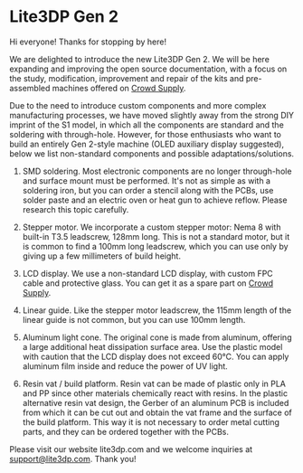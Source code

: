 # Lite3DP Gen 2

Hi everyone! Thanks for stopping by here!

We are delighted to introduce the new Lite3DP Gen 2. We will be here expanding and improving the open source documentation, with a focus on the study, modification, improvement and repair of the kits and pre-assembled machines offered on [Crowd Supply](https://www.crowdsupply.com/lite3dp/lite3dp-gen-2).

Due to the need to introduce custom components and more complex manufacturing processes, we have moved slightly away from the strong DIY imprint of the S1 model, in which all the components are standard and the soldering with through-hole. However, for those enthusiasts who want to build an entirely Gen 2-style machine (OLED auxiliary display suggested), below we list non-standard components and possible adaptations/solutions.

1. SMD soldering.
Most electronic components are no longer through-hole and surface mount must be performed. It's not as simple as with a soldering iron, but you can order a stencil along with the PCBs, use solder paste and an electric oven or heat gun to achieve reflow. Please research this topic carefully.

2. Stepper motor.
We incorporate a custom stepper motor: Nema 8 with built-in T3.5 leadscrew, 128mm long. This is not a standard motor, but it is common to find a 100mm long leadscrew, which you can use only by giving up a few millimeters of build height.
   
3. LCD display.
We use a non-standard LCD display, with custom FPC cable and protective glass. You can get it as a spare part on [Crowd Supply](https://www.crowdsupply.com/lite3dp/lite3dp-gen-2).
   
4. Linear guide.
Like the stepper motor leadscrew, the 115mm length of the linear guide is not common, but you can use 100mm length.
   
5. Aluminum light cone.
The original cone is made from aluminum, offering a large additional heat dissipation surface area. Use the plastic model with caution that the LCD display does not exceed 60°C. You can apply aluminum film inside and reduce the power of UV light.
    
6. Resin vat / build platform.
Resin vat can be made of plastic only in PLA and PP since other materials chemically react with resins. In the plastic alternative resin vat design, the Gerber of an aluminum PCB is included from which it can be cut out and obtain the vat frame and the surface of the build platform. This way it is not necessary to order metal cutting parts, and they can be ordered together with the PCBs.

Please visit our website lite3dp.com and we welcome inquiries at support@lite3dp.com. Thank you!
